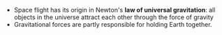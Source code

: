 - Space flight has its origin in Newton's **law of universal gravitation**: all objects in the universe attract each other through the force of gravity
- Gravitational forces are partly responsible for holding Earth together.
